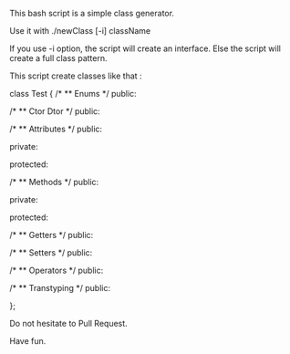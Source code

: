 This bash script is a simple class generator.

Use it with ./newClass [-i] className

If you use -i option, the script will create an interface.
Else the script will create a full class pattern.

This script create classes like that :

class	Test
{
  /*
  **	Enums
  */
public:

  /*
  **	Ctor Dtor
  */
public:

  /*
  **	Attributes
  */
public:

private:

protected:

  /*
  **	Methods
  */
public:

private:

protected:

  /*
  **	Getters
  */
public:

  /*
  **	Setters
  */
public:

  /*
  **	Operators
  */
public:

  /*
  **	Transtyping
  */
public:

};

Do not hesitate to Pull Request.

Have fun.